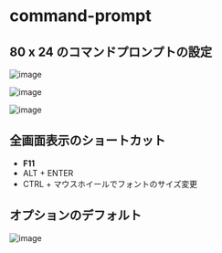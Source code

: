 # command-prompt

## 80 x 24 のコマンドプロンプトの設定
![image](https://github.com/winofsql/subject/assets/1501327/7869ad56-3c43-4e7d-a121-b577bfc5376c)

![image](https://github.com/winofsql/subject/assets/1501327/34c7f1e3-d795-4b3c-b20c-597bc788f5c9)

![image](https://github.com/winofsql/subject/assets/1501327/082bb1c8-f350-49a2-9194-790b591ed072)

## 全画面表示のショートカット
- **F11**
- ALT + ENTER
- CTRL + マウスホイールでフォントのサイズ変更

## オプションのデフォルト
![image](https://user-images.githubusercontent.com/1501327/153742032-5d629aa8-a463-49f1-adc5-6c0702482c9f.png)

